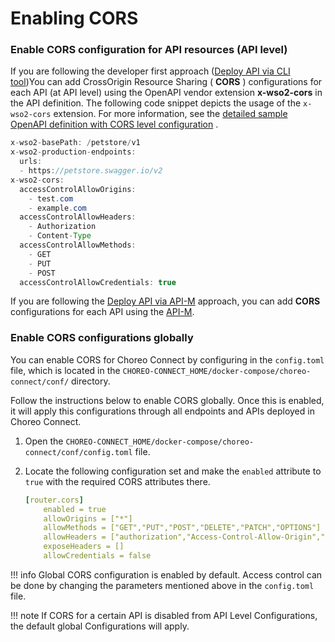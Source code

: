 # Enabling CORS

### Enable CORS configuration for API resources (API level)

If you are following the developer first approach ([Deploy API via CLI tool]({{base_path}}/deploy-and-publish/deploy-on-gateway/choreo-connect/deploy-api/deploy-api-via-apictl/))You can add CrossOrigin Resource Sharing ( **CORS** ) configurations for each API (at API level) using the OpenAPI vendor extension **x-wso2-cors** in the API definition. The following code snippet depicts the usage of the `x-wso2-cors` extension. For more information, see the [detailed sample OpenAPI definition with CORS level configuration](https://github.com/wso2/product-microgateway/blob/master/samples/cors_sample.yaml) .

``` java
x-wso2-basePath: /petstore/v1
x-wso2-production-endpoints:
  urls:
  - https://petstore.swagger.io/v2
x-wso2-cors:
  accessControlAllowOrigins:
    - test.com
    - example.com
  accessControlAllowHeaders:
    - Authorization
    - Content-Type
  accessControlAllowMethods:
    - GET
    - PUT
    - POST
  accessControlAllowCredentials: true
```

If you are following the [Deploy API via API-M]({{base_path}}/deploy-and-publish/deploy-on-gateway/choreo-connect/deploy-api/deploy-api-via-apim/) approach, you can add **CORS** configurations for each API using the [API-M]({{base_path}}/design/advanced-topics/enabling-cors-for-apis/#EnablingCORSPerAPI).

### Enable CORS configurations globally

You can enable CORS for Choreo Connect by configuring in the `config.toml` file, which is located in the `CHOREO-CONNECT_HOME/docker-compose/choreo-connect/conf/` directory.

Follow the instructions below to enable CORS globally. Once this is enabled, it will apply this configurations through all endpoints and APIs deployed in Choreo Connect.

1. Open the `CHOREO-CONNECT_HOME/docker-compose/choreo-connect/conf/config.toml` file.
2. Locate the following configuration set and make the `enabled` attribute to `true` with the required CORS attributes there.

     ``` yml
     [router.cors]
         enabled = true
         allowOrigins = ["*"]
         allowMethods = ["GET","PUT","POST","DELETE","PATCH","OPTIONS"]
         allowHeaders = ["authorization","Access-Control-Allow-Origin","Content-Type","SOAPAction","apikey", "testKey", "Internal-Key"]
         exposeHeaders = []
         allowCredentials = false
     ```

!!! info 
    Global CORS configuration is enabled by default. Access control can be done by changing the parameters mentioned above in the `config.toml` file.

!!! note 
    If CORS for a certain API is disabled from API Level Configurations, the default global Configurations will apply.
